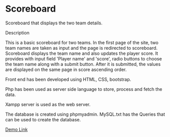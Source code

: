 # Scoreboard
Scoreboard that displays the two team details.

Description

This is a basic scoreboard for two teams. In the first page of the site, two team names are taken as input and the page is redirected to scoreboard.
Scoreboard displays the team name and also updates the player score. It provides with input field 'Player name' and 'score', radio buttons to choose the team name along with a submit button. After it is submitted, the values are displayed on the same page in score ascending order.



Front end has been developed using HTML, CSS, bootstrap.

Php has been used as server side language to store, process and fetch the data.

Xampp server is used as the web server.

The database is created using phpmyadmin. MySQL.txt has the Queries that can be used to create the database.

[Demo Link](http://www.rajscoreboard.tk/)








